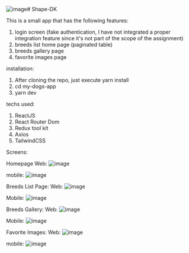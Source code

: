 ![image](https://github.com/gkudemus/Shape-DK/assets/6787094/c3117777-ad68-42ef-a17a-c68cb9269e58)# Shape-DK

This is a small app that has the following features:

1. login screen (fake authentication, I have not integrated a proper integration feature since it's not part of the scope of the assignment)
2. breeds list home page  (paginated table)
3. breeds gallery page
4. favorite images page

installation:

1. After cloning the repo, just execute yarn install
2. cd my-dogs-app
3. yarn dev

techs used:

1. ReactJS
2. React Router Dom
3. Redux tool kit
4. Axios
5. TailwindCSS

Screens:

Homepage
Web: 
![image](https://github.com/gkudemus/Shape-DK/assets/6787094/5f544321-250d-4f9b-896c-33dda2090671)

mobile:
![image](https://github.com/gkudemus/Shape-DK/assets/6787094/c7501d0e-4f70-4aee-98e0-71605c561574)

Breeds List Page:
Web:
![image](https://github.com/gkudemus/Shape-DK/assets/6787094/9c9ce129-3746-461e-94e7-70d13c6f879d)

Mobile:
![image](https://github.com/gkudemus/Shape-DK/assets/6787094/a1eb2e35-cfd4-4e5a-8150-b5fe6f8d7ea7)

Breeds Gallery:
Web:
![image](https://github.com/gkudemus/Shape-DK/assets/6787094/5550ca86-e8a6-4d92-a993-09e3df979481)

Mobile:
![image](https://github.com/gkudemus/Shape-DK/assets/6787094/9b5fdd4b-6fa5-4170-899d-c5cee9e6e1cc)

Favorite Images:
Web: ![image](https://github.com/gkudemus/Shape-DK/assets/6787094/66eb6fc1-f411-490a-a3c3-f22b523a1556)

mobile:
![image](https://github.com/gkudemus/Shape-DK/assets/6787094/92ad30fa-f457-42c5-91e7-05b95ee8c830)



